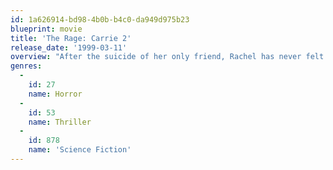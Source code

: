 ```yaml
---
id: 1a626914-bd98-4b0b-b4c0-da949d975b23
blueprint: movie
title: 'The Rage: Carrie 2'
release_date: '1999-03-11'
overview: "After the suicide of her only friend, Rachel has never felt more on the outside. The one person who reached out to her, Jessie, also happens to be part of the popular crowd that lives to torment outsiders like her. But Rachel has something else that separates her from the rest, a secret amazing ability to move things with her mind. Sue Snell, the only survivor of Carrie White's rampage twenty-two years ago, may hold the key to helping Rachel come to terms with her awesome, but unwanted power. But as Rachel slowly learns to trust, a terrible trap is being laid for her. And making her angry could prove to be fatal."
genres:
  -
    id: 27
    name: Horror
  -
    id: 53
    name: Thriller
  -
    id: 878
    name: 'Science Fiction'
---
```

